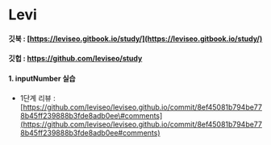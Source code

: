 # Levi

#### 깃북 : [https://leviseo.gitbook.io/study/](https://leviseo.gitbook.io/study/) 

#### 깃헙 : [https://github.com/leviseo/study ](https://github.com/leviseo/leviseo.github.io) 

#### 1. inputNumber 실습 

* 1단계 리뷰 : [https://github.com/leviseo/leviseo.github.io/commit/8ef45081b794be778b45ff239888b3fde8adb0ee\#comments](https://github.com/leviseo/leviseo.github.io/commit/8ef45081b794be778b45ff239888b3fde8adb0ee#comments) 



